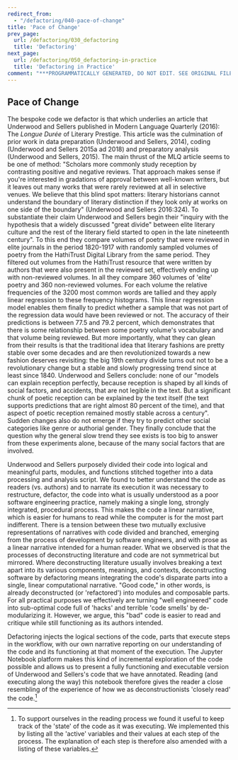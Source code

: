 ```yaml
---
redirect_from:
  - "/defactoring/040-pace-of-change"
title: 'Pace of Change'
prev_page:
  url: /defactoring/030_defactoring
  title: 'Defactoring'
next_page:
  url: /defactoring/050_defactoring-in-practice
  title: 'Defactoring in Practice'
comment: "***PROGRAMMATICALLY GENERATED, DO NOT EDIT. SEE ORIGINAL FILES IN /content***"
---
```

## Pace of Change

The bespoke code we defactor is that which underlies an article that
Underwood and Sellers published in Modern Language Quarterly (2016): The
*Longue Durée* of Literary Prestige. This article was the culmination of
prior work in data preparation (Underwood and Sellers, 2014), coding
(Underwood and Sellers 2015a ad 2018) and preparatory analysis
(Underwood and Sellers, 2015). The main thrust of the MLQ article seems
to be one of method: "Scholars more commonly study reception by
contrasting positive and negative reviews. That approach makes sense if
you're interested in gradations of approval between well-known writers,
but it leaves out many works that were rarely reviewed at all in
selective venues. We believe that this blind spot matters: literary
historians cannot understand the boundary of literary distinction if
they look only at works on one side of the boundary" (Underwood and
Sellers 2016:324). To substantiate their claim Underwood and Sellers
begin their "inquiry with the hypothesis that a widely discussed "great
divide" between elite literary culture and the rest of the literary
field started to open in the late nineteenth century". To this end they
compare volumes of poetry that were reviewed in elite journals in the
period 1820-1917 with randomly sampled volumes of poetry from the
HathiTrust Digital Library from the same period. They filtered out
volumes from the HathiTrust resource that were written by authors that
were also present in the reviewed set, effectively ending up with
non-reviewed volumes. In all they compare 360 volumes of 'elite' poetry
and 360 non-reviewed volumes. For each volume the relative frequencies
of the 3200 most common words are tallied and they apply linear
regression to these frequency histograms. This linear regression model
enables them finally to predict whether a sample that was not part of
the regression data would have been reviewed or not. The accuracy of
their predictions is between 77.5 and 79.2 percent, which demonstrates
that there is some relationship between some poetry volume's vocabulary
and that volume being reviewed. But more importantly, what they can
glean from their results is that the traditional idea that literary
fashions are pretty stable over some decades and are then revolutionized
towards a new fashion deserves revisiting: the big 19th century divide
turns out not to be a revolutionary change but a stable and slowly
progressing trend since at least since 1840. Underwood and Sellers
conclude: none of our "models can explain reception perfectly, because
reception is shaped by all kinds of social factors, and accidents, that
are not legible in the text. But a significant chunk of poetic reception
can be explained by the text itself (the text supports predictions that
are right almost 80 percent of the time), and that aspect of poetic
reception remained mostly stable across a century". Sudden changes also
do not emerge if they try to predict other social categories like genre
or authorial gender. They finally conclude that the question why the
general slow trend they see exists is too big to answer from these
experiments alone, because of the many social factors that are involved.

Underwood and Sellers purposely divided their code into logical and
meaningful parts, modules, and functions stitched together into a data
processing and analysis script. We found to better understand the code
as readers (vs. authors) and to narrate its execution it was necessary
to restructure, defactor, the code into what is usually understood as a
poor software engineering practice, namely making a single long,
strongly integrated, procedural process. This makes the code a linear
narrative, which is easier for humans to read while the computer is for
the most part indifferent. There is a tension between these two mutually
exclusive representations of narratives with code divided and branched,
emerging from the process of development by software engineers, and with
prose as a linear narrative intended for a human reader. What we
observed is that the processes of deconstructing literature and code are
not symmetrical but mirrored. Where deconstructing literature usually
involves breaking a text apart into its various components, meanings,
and contexts, deconstructing software by defactoring means integrating
the code's disparate parts into a single, linear computational
narrative. "Good code," in other words, is already deconstructed (or
'refactored') into modules and composable parts. For all practical
purposes we effectively are turning "well engineered" code into
sub-optimal code full of 'hacks' and terrible 'code smells' by
de-modularizing it. However, we argue, this "bad" code is easier to read
and critique while still functioning as its authors intended.

Defactoring injects the logical sections of the code, parts that execute
steps in the workflow, with our own narrative reporting on our
understanding of the code and its functioning at that moment of the
execution. The Jupyter Notebook platform makes this kind of incremental
exploration of the code possible and allows us to present a fully
functioning and executable version of Underwood and Sellers's code that
we have annotated. Reading (and executing along the way) this notebook
therefore gives the reader a close resembling of the experience of how
we as deconstructionists 'closely read' the code.[^3]

[^3]: To support ourselves in the reading process we found it useful to
    keep track of the 'state' of the code as it was executing. We
    implemented this by listing all the 'active' variables and their
    values at each step of the process. The explanation of each step is
    therefore also amended with a listing of these variables.
